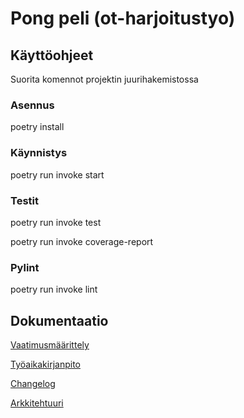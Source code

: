 # Pong peli (ot-harjoitustyo)

## Käyttöohjeet

Suorita komennot projektin juurihakemistossa

### Asennus

poetry install

### Käynnistys

poetry run invoke start

### Testit

poetry run invoke test

poetry run invoke coverage-report

### Pylint

poetry run invoke lint

## Dokumentaatio

[Vaatimusmäärittely](https://github.com/katajak/ot-harjoitustyo/blob/master/dokumentaatio/vaatimusmaarittely.md)

[Työaikakirjanpito](https://github.com/katajak/ot-harjoitustyo/blob/master/dokumentaatio/tyoaikakirjanpito.md)

[Changelog](https://github.com/katajak/ot-harjoitustyo/blob/master/dokumentaatio/changelog.md)

[Arkkitehtuuri](https://github.com/katajak/ot-harjoitustyo/blob/master/dokumentaatio/arkkitehtuuri.md)
